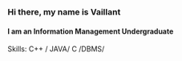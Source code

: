 ### Hi there, my name is Vaillant
#### I am an Information Management Undergraduate

Skills: C++ / JAVA/  C /DBMS/ 






